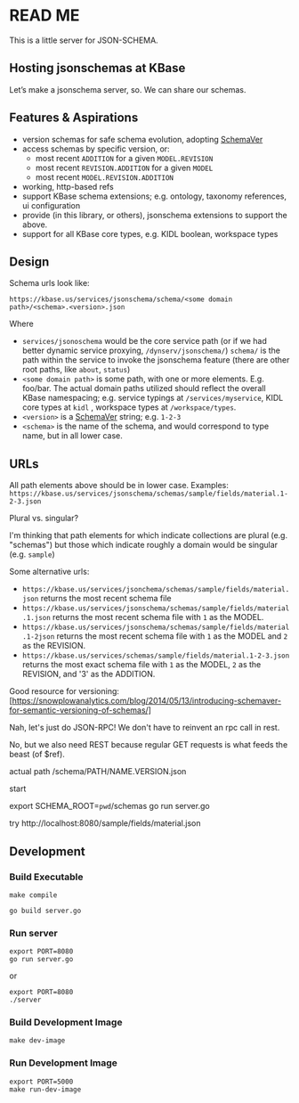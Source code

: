 # READ ME

This is a little server for JSON-SCHEMA.

## Hosting jsonschemas at KBase
Let’s make a jsonschema server, so. We can share our schemas.

## Features & Aspirations

- version schemas for safe schema evolution, adopting [SchemaVer](https://docs.snowplowanalytics.com/docs/pipeline-components-and-applications/iglu/common-architecture/schemaver/)
- access schemas by  specific version, or:
  - most recent `ADDITION` for a given `MODEL.REVISION`
  - most recent `REVISION.ADDITION` for a given `MODEL`
  - most recent `MODEL.REVISION.ADDITION`
- working, http-based refs
- support KBase schema extensions; e.g. ontology, taxonomy references, ui configuration
- provide (in this library, or others), jsonschema extensions to support the above.
- support for all KBase core types, e.g. KIDL boolean, workspace types

## Design
 
Schema urls look like:

`https://kbase.us/services/jsonschema/schema/<some domain path>/<schema>.<version>.json`

Where
- `services/jsonoschema` would be the core service path  (or if we had better dynamic service proxying, `/dynserv/jsonschema/`)
  `schema/` is the path within the service to invoke the jsonschema feature (there are other root paths, like `about`, `status`) 
- `<some domain path>` is some path, with one or more elements. E.g. foo/bar. The actual domain paths utilized should reflect the overall KBase namespacing; e.g. service typings at `/services/myservice`, KIDL core types  at  `kidl` , workspace types at `/workspace/types`.
- `<version>` is a [SchemaVer](https://docs.snowplowanalytics.com/docs/pipeline-components-and-applications/iglu/common-architecture/schemaver/) string; e.g. `1-2-3`
- `<schema>` is the name of the schema, and would correspond to type name, but in all lower case. 
  
## URLs

All path elements above should be in lower case.
Examples:
  `https://kbase.us/services/jsonschema/schemas/sample/fields/material.1-2-3.json`

Plural vs. singular? 

I'm thinking that path elements for which indicate collections are plural (e.g. "schemas") but those which indicate roughly a domain would be singular (e.g. `sample`)

Some alternative urls:
- `https://kbase.us/services/jsonchema/schemas/sample/fields/material.json` returns the most recent schema file
- `https://kbase.us/services/jsonschema/schemas/sample/fields/material.1.json` returns the most recent schema file with `1` as the MODEL.
- `https://kbase.us/services/jsonschema/schemas/sample/fields/material.1-2json` returns the most recent schema file with `1` as the MODEL and `2` as the REVISION.
- `https://kbase.us/services/schemas/sample/fields/material.1-2-3.json` returns the most exact schema file with `1` as the MODEL, `2` as the REVISION, and '3' as the ADDITION.

Good resource for versioning:
[https://snowplowanalytics.com/blog/2014/05/13/introducing-schemaver-for-semantic-versioning-of-schemas/]


Nah, let's just do JSON-RPC! We don't have to reinvent an rpc call in rest.

No, but we also need REST because regular GET requests is what feeds the beast (of $ref).

actual path
/schema/PATH/NAME.VERSION.json

start 

export SCHEMA_ROOT=`pwd`/schemas
go run server.go

try http://localhost:8080/sample/fields/material.json

## Development

### Build Executable

```shell
make compile
```

```shell
go build server.go
```

### Run server

```shell
export PORT=8080
go run server.go
```

or 

```shell
export PORT=8080
./server
```

### Build Development Image

```shell
make dev-image
```

### Run Development Image

```shell
export PORT=5000
make run-dev-image
```
